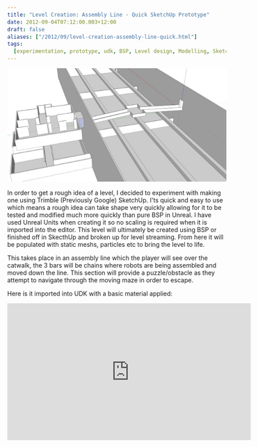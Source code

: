 ```yaml
---
title: "Level Creation: Assembly Line - Quick SketchUp Prototype"
date: 2012-09-04T07:12:00.003+12:00
draft: false
aliases: ["/2012/09/level-creation-assembly-line-quick.html"]
tags:
  [experimentation, prototype, udk, BSP, Level design, Modelling, SketchUp, 3d]
---
```


![](sketchup.jpg)

In order to get a rough idea of a level, I decided to experiment with making one using Trimble (Previously Google) SketchUp. I'ts quick and easy to use which means a rough idea can take shape very quickly allowing for it to be tested and modified much more quickly than pure BSP in Unreal. I have used Unreal Units when creating it so no scaling is required when it is imported into the editor. This level will ultimately be created using BSP or finished off in SkecthUp and broken up for level streaming. From here it will be populated with static meshs, particles etc to bring the level to life.

This takes place in an assembly line which the player will see over the catwalk, the 3 bars will be chains where robots are being assembled and moved down the line. This section will provide a puzzle/obstacle as they attempt to navigate through the moving maze in order to escape.

Here is it imported into UDK with a basic material applied:

<iframe width="560" height="315" src="https://www.youtube.com/embed/D1gCUSQx3QA" frameborder="0" allow="accelerometer; autoplay; encrypted-media; gyroscope; picture-in-picture" allowfullscreen></iframe>
